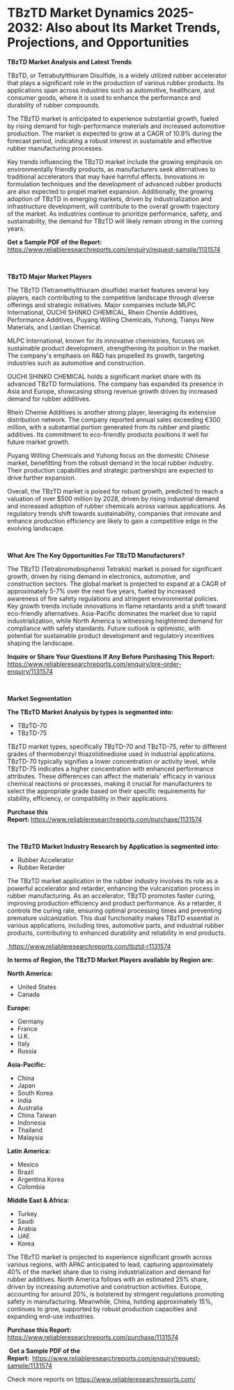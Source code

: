 <p><h1>TBzTD Market Dynamics 2025-2032: Also about Its Market Trends, Projections, and Opportunities</h1></p><p><strong>TBzTD Market Analysis and Latest Trends</strong></p>
<p><p>TBzTD, or Tetrabutylthiuram Disulfide, is a widely utilized rubber accelerator that plays a significant role in the production of various rubber products. Its applications span across industries such as automotive, healthcare, and consumer goods, where it is used to enhance the performance and durability of rubber compounds.</p><p>The TBzTD market is anticipated to experience substantial growth, fueled by rising demand for high-performance materials and increased automotive production. The market is expected to grow at a CAGR of 10.9% during the forecast period, indicating a robust interest in sustainable and effective rubber manufacturing processes. </p><p>Key trends influencing the TBzTD market include the growing emphasis on environmentally friendly products, as manufacturers seek alternatives to traditional accelerators that may have harmful effects. Innovations in formulation techniques and the development of advanced rubber products are also expected to propel market expansion. Additionally, the growing adoption of TBzTD in emerging markets, driven by industrialization and infrastructure development, will contribute to the overall growth trajectory of the market. As industries continue to prioritize performance, safety, and sustainability, the demand for TBzTD will likely remain strong in the coming years.</p></p>
<p><strong>Get a Sample PDF of the Report:&nbsp;</strong> <a href="https://www.reliableresearchreports.com/enquiry/request-sample/1131574?utm_campaign=2181&utm_medium=2&utm_source=Github&utm_content=ia&utm_term=30012025&utm_id=tbztd">https://www.reliableresearchreports.com/enquiry/request-sample/1131574</a></p>
<p>&nbsp;</p>
<p><strong>TBzTD Major Market Players</strong></p>
<p><p>The TBzTD (Tetramethylthiuram disulfide) market features several key players, each contributing to the competitive landscape through diverse offerings and strategic initiatives. Major companies include MLPC International, OUCHI SHINKO CHEMICAL, Rhein Chemie Additives, Performance Additives, Puyang Willing Chemicals, Yuhong, Tianyu New Materials, and Lianlian Chemical.</p><p>MLPC International, known for its innovative chemistries, focuses on sustainable product development, strengthening its position in the market. The company's emphasis on R&D has propelled its growth, targeting industries such as automotive and construction.</p><p>OUCHI SHINKO CHEMICAL holds a significant market share with its advanced TBzTD formulations. The company has expanded its presence in Asia and Europe, showcasing strong revenue growth driven by increased demand for rubber additives.</p><p>Rhein Chemie Additives is another strong player, leveraging its extensive distribution network. The company reported annual sales exceeding €300 million, with a substantial portion generated from its rubber and plastic additives. Its commitment to eco-friendly products positions it well for future market growth.</p><p>Puyang Willing Chemicals and Yuhong focus on the domestic Chinese market, benefitting from the robust demand in the local rubber industry. Their production capabilities and strategic partnerships are expected to drive further expansion.</p><p>Overall, the TBzTD market is poised for robust growth, predicted to reach a valuation of over $500 million by 2028, driven by rising industrial demand and increased adoption of rubber chemicals across various applications. As regulatory trends shift towards sustainability, companies that innovate and enhance production efficiency are likely to gain a competitive edge in the evolving landscape.</p></p>
<p>&nbsp;</p>
<p><strong>What Are The Key Opportunities For TBzTD Manufacturers?</strong></p>
<p><p>The TBzTD (Tetrabromobisphenol Tetrakis) market is poised for significant growth, driven by rising demand in electronics, automotive, and construction sectors. The global market is projected to expand at a CAGR of approximately 5-7% over the next five years, fueled by increased awareness of fire safety regulations and stringent environmental policies. Key growth trends include innovations in flame retardants and a shift toward eco-friendly alternatives. Asia-Pacific dominates the market due to rapid industrialization, while North America is witnessing heightened demand for compliance with safety standards. Future outlook is optimistic, with potential for sustainable product development and regulatory incentives shaping the landscape.</p></p>
<p><strong>Inquire or Share Your Questions If Any Before Purchasing This Report:</strong> <a href="https://www.reliableresearchreports.com/enquiry/pre-order-enquiry/1131574?utm_campaign=2181&utm_medium=2&utm_source=Github&utm_content=ia&utm_term=30012025&utm_id=tbztd">https://www.reliableresearchreports.com/enquiry/pre-order-enquiry/1131574</a></p>
<p>&nbsp;</p>
<p><strong>Market Segmentation</strong></p>
<p><strong>The TBzTD Market Analysis by types is segmented into:</strong></p>
<p><ul><li>TBzTD-70</li><li>TBzTD-75</li></ul></p>
<p><p>TBzTD market types, specifically TBzTD-70 and TBzTD-75, refer to different grades of thermobenzyl thiazolidinedione used in industrial applications. TBzTD-70 typically signifies a lower concentration or activity level, while TBzTD-75 indicates a higher concentration with enhanced performance attributes. These differences can affect the materials' efficacy in various chemical reactions or processes, making it crucial for manufacturers to select the appropriate grade based on their specific requirements for stability, efficiency, or compatibility in their applications.</p></p>
<p><strong>Purchase this Report:&nbsp;</strong><a href="https://www.reliableresearchreports.com/purchase/1131574?utm_campaign=2181&utm_medium=2&utm_source=Github&utm_content=ia&utm_term=30012025&utm_id=tbztd">https://www.reliableresearchreports.com/purchase/1131574</a></p>
<p>&nbsp;</p>
<p><strong>The TBzTD Market Industry Research by Application is segmented into:</strong></p>
<p><ul><li>Rubber Accelerator</li><li>Rubber Retarder</li></ul></p>
<p><p>The TBzTD market application in the rubber industry involves its role as a powerful accelerator and retarder, enhancing the vulcanization process in rubber manufacturing. As an accelerator, TBzTD promotes faster curing, improving production efficiency and product performance. As a retarder, it controls the curing rate, ensuring optimal processing times and preventing premature vulcanization. This dual functionality makes TBzTD essential in various applications, including tires, automotive parts, and industrial rubber products, contributing to enhanced durability and reliability in end products.</p></p>
<p><a href="https://www.reliableresearchreports.com/tbztd-r1131574?utm_campaign=2181&utm_medium=2&utm_source=Github&utm_content=ia&utm_term=30012025&utm_id=tbztd">&nbsp;https://www.reliableresearchreports.com/tbztd-r1131574</a></p>
<p><strong>In terms of Region, the TBzTD Market Players available by Region are:</strong></p>
<p>
    <p> <strong> North America: </strong>
        <ul>
            <li>United States</li>
            <li>Canada</li>
        </ul>
        </p> 
    <p> <strong> Europe: </strong>
        <ul>
            <li>Germany</li>
            <li>France</li>
            <li>U.K.</li>
            <li>Italy</li>
            <li>Russia</li>
        </ul>
        </p> 
    <p> <strong> Asia-Pacific: </strong>
        <ul>
            <li>China</li>
            <li>Japan</li>
            <li>South Korea</li>
            <li>India</li>
            <li>Australia</li>
            <li>China Taiwan</li>
            <li>Indonesia</li>
            <li>Thailand</li>
            <li>Malaysia</li>
        </ul>
        </p> 
    <p> <strong> Latin America: </strong>
        <ul>
            <li>Mexico</li>
            <li>Brazil</li>
            <li>Argentina Korea</li>
            <li>Colombia</li>
        </ul>
        </p> 
    <p> <strong> Middle East & Africa: </strong>
        <ul>
            <li>Turkey</li>
            <li>Saudi</li>
            <li>Arabia</li>
            <li>UAE</li>
            <li>Korea</li>
        </ul>
    </p>
    </p>
<p><p>The TBzTD market is projected to experience significant growth across various regions, with APAC anticipated to lead, capturing approximately 40% of the market share due to rising industrialization and demand for rubber additives. North America follows with an estimated 25% share, driven by increasing automotive and construction activities. Europe, accounting for around 20%, is bolstered by stringent regulations promoting safety in manufacturing. Meanwhile, China, holding approximately 15%, continues to grow, supported by robust production capacities and expanding end-use industries.</p></p>
<p><strong>Purchase this Report: </strong><a href="https://www.reliableresearchreports.com/purchase/1131574?utm_campaign=2181&utm_medium=2&utm_source=Github&utm_content=ia&utm_term=30012025&utm_id=tbztd">https://www.reliableresearchreports.com/purchase/1131574</a></p>
<p>&nbsp;<strong>Get a Sample PDF of the Report:&nbsp;&nbsp;</strong><a href="https://www.reliableresearchreports.com/enquiry/request-sample/1131574?utm_campaign=2181&utm_medium=2&utm_source=Github&utm_content=ia&utm_term=30012025&utm_id=tbztd">https://www.reliableresearchreports.com/enquiry/request-sample/1131574</a></p>
<p><strong></strong></p>
<p>Check more reports on <a href="https://www.reliableresearchreports.com/?utm_campaign=2181&utm_medium=2&utm_source=Github&utm_content=ia&utm_term=30012025&utm_id=tbztd">https://www.reliableresearchreports.com/</a></p>